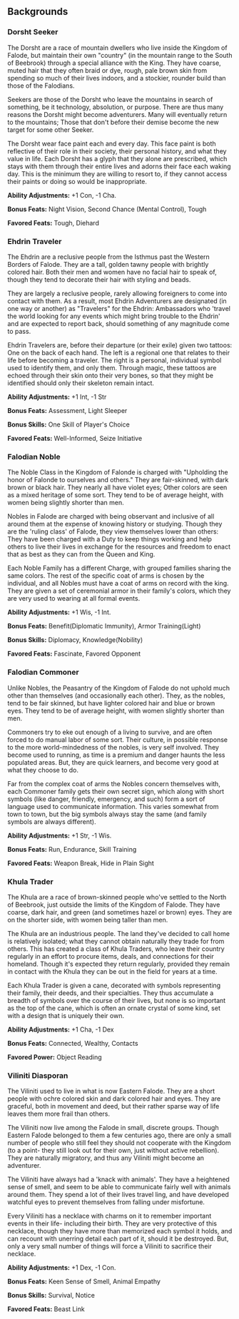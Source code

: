 ## Backgrounds

### Dorsht Seeker

The Dorsht are a race of mountain dwellers who live inside the Kingdom
of Falode, but maintain their own "country" (in the mountain range to
the South of Beebrook) through a special alliance with the King. They
have coarse, muted hair that they often braid or dye, rough, pale
brown skin from spending so much of their lives indoors, and a
stockier, rounder build than those of the Falodians.

Seekers are those of the Dorsht who leave the mountains in search of
something, be it technology, absolution, or purpose. There are thus
many reasons the Dorsht might become adventurers. Many will eventually
return to the mountains; Those that don't before their demise become
the new target for some other Seeker.

The Dorsht wear face paint each and every day. This face paint is both
reflective of their role in their society, their personal history, and
what they value in life. Each Dorsht has a glyph that they alone are
prescribed, which stays with them through their entire lives and
adorns their face each waking day. This is the minimum they are
willing to resort to, if they cannot access their paints or doing so
would be inappropriate.


**Ability Adjustments:** +1 Con, -1 Cha.

**Bonus Feats:** Night Vision, Second Chance (Mental Control), Tough

**Favored Feats:** Tough, Diehard

### Ehdrin Traveler

The Ehdrin are a reclusive people from the Isthmus past the Western
Borders of Falode. They are a tall, golden tawny people with brightly
colored hair. Both their men and women have no facial hair to speak
of, though they tend to decorate their hair with styling and beads.

They are largely a reclusive people, rarely allowing foreigners to
come into contact with them. As a result, most Ehdrin Adventurers are
designated (in one way or another) as "Travelers" for the Ehdrin:
Ambassadors who 'travel the world looking for any events which might
bring trouble to the Ehdrin' and are expected to report back, should
something of any magnitude come to pass.

Ehdrin Travelers are, before their departure (or their exile) given
two tattoos: One on the back of each hand. The left is a regional one
that relates to their life before becoming a traveler. The right is a
personal, individual symbol used to identify them, and only
them. Through magic, these tattoos are echoed through their skin onto
their very bones, so that they might be identified should only their
skeleton remain intact.


**Ability Adjustments:** +1 Int, -1 Str

**Bonus Feats:** Assessment, Light Sleeper

**Bonus Skills:** One Skill of Player's Choice

**Favored Feats:** Well-Informed, Seize Initiative

### Falodian Noble

The Noble Class in the Kingdom of Falonde is charged with "Upholding
the honor of Falonde to ourselves and others." They are fair-skinned,
with dark brown or black hair. They nearly all have violet eyes; Other
colors are seen as a mixed heritage of some sort. They tend to be of
average height, with women being slightly shorter than men.

Nobles in Falode are charged with being observant and inclusive of all
around them at the expense of knowing history or studying. Though they
are the 'ruling class' of Falode, they view themselves lower than
others: They have been charged with a Duty to keep things working and
help others to live their lives in exchange for the resources and
freedom to enact that as best as they can from the Queen and King.

Each Noble Family has a different Charge, with grouped families
sharing the same colors.  The rest of the specific coat of arms is
chosen by the individual, and all Nobles must have a coat of arms on
record with the king. They are given a set of ceremonial armor in
their family's colors, which they are very used to wearing at all
formal events.


**Ability Adjustments:** +1 Wis, -1 Int.

**Bonus Feats:** Benefit(Diplomatic Immunity), Armor Training(Light)

**Bonus Skills:** Diplomacy, Knowledge(Nobility)

**Favored Feats:** Fascinate, Favored Opponent

### Falodian Commoner

Unlike Nobles, the Peasantry of the Kingdom of Falode do not uphold
much other than themselves (and occasionally each other). They, as the
nobles, tend to be fair skinned, but have lighter colored hair and
blue or brown eyes. They tend to be of average height, with women
slightly shorter than men.

Commoners try to eke out enough of a living to survive, and are often
forced to do manual labor of some sort. Their culture, in possible
response to the more world-mindedness of the nobles, is very self
involved. They become used to running, as time is a premium and danger
haunts the less populated areas. But, they are quick learners, and
become very good at what they choose to do.

Far from the complex coat of arms the Nobles concern themselves with,
each Commoner family gets their own secret sign, which along with
short symbols (like danger, friendly, emergency, and such) form a sort
of language used to communicate information. This varies somewhat from
town to town, but the big symbols always stay the same (and family
symbols are always different).

**Ability Adjustments:** +1 Str, -1 Wis.

**Bonus Feats:** Run, Endurance, Skill Training

**Favored Feats:** Weapon Break, Hide in Plain Sight

### Khula Trader

The Khula are a race of brown-skinned people who've settled to the
North of Beebrook, just outside the limits of the Kingdom of
Falode. They have coarse, dark hair, and green (and sometimes hazel or
brown) eyes. They are on the shorter side, with women being taller
than men.

The Khula are an industrious people. The land they've decided to call
home is relatively isolated; what they cannot obtain naturally they
trade for from others. This has created a class of Khula Traders, who
leave their country regularly in an effort to procure items, deals,
and connections for their homeland. Though it's expected they return
regularly, provided they remain in contact with the Khula they can be
out in the field for years at a time.

Each Khula Trader is given a cane, decorated with symbols representing
their family, their deeds, and their specialties. They thus accumulate
a breadth of symbols over the course of their lives, but none is so
important as the top of the cane, which is often an ornate crystal of
some kind, set with a design that is uniquely their own.

**Ability Adjustments:** +1 Cha, -1 Dex

**Bonus Feats:** Connected, Wealthy, Contacts

**Favored Power:** Object Reading


### Viliniti Diasporan

The Viliniti used to live in what is now Eastern Falode. They are a
short people with ochre colored skin and dark colored hair and
eyes. They are graceful, both in movement and deed, but their rather
sparse way of life leaves them more frail than others.

The Viliniti now live among the Falode in small, discrete
groups. Though Eastern Falode belonged to them a few centuries ago,
there are only a small number of people who still feel they should not
cooperate with the Kingdom (to a point- they still look out for their
own, just without active rebellion). They are naturally migratory, and
thus any Viliniti might become an adventurer.

The Viliniti have always had a 'knack with animals'. They have a
heightened sense of smell, and seem to be able to communicate fairly
well with animals around them. They spend a lot of their lives
travel ling, and have developed watchful eyes to prevent themselves
from falling under misfortune.

Every Viliniti has a necklace with charms on it to remember important
events in their life- including their birth. They are very protective
of this necklace, though they have more than memorized each symbol it
holds, and can recount with unerring detail each part of it, should it
be destroyed. But, only a very small number of things will force a
Viliniti to sacrifice their necklace.

**Ability Adjustments:** +1 Dex, -1 Con.

**Bonus Feats:** Keen Sense of Smell, Animal Empathy

**Bonus Skills:** Survival, Notice

**Favored Feats:** Beast Link
